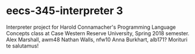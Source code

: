 # eecs-345-interpreter 3
Interpreter project for Harold Connamacher's Programming Language Concepts class at Case Western Reserve University, Spring 2018 semester.
Alex Marshall, awm48
Nathan Walls, nfw10
Anna Burkhart, alb171?
Morituri te salutamus!